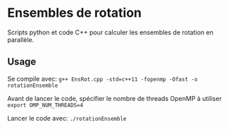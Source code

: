 # Ensembles de rotation

Scripts python et code C++ pour calculer les ensembles de rotation en parallèle.

## Usage

Se compile avec:
`g++ EnsRot.cpp -std=c++11 -fopenmp -Ofast -o rotationEnsemble`

Avant de lancer le code, spécifier le nombre de threads OpenMP à utiliser
`export OMP_NUM_THREADS=4`

Lancer le code avec:
`./rotationEnsemble`
